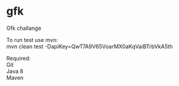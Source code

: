# gfk
Gfk challange

To run test
use mvn:  
mvn clean test -DapiKey=QwT7A9V65VoarMX0aKqVaiBTrbVkA5th

Required:  
Git  
Java 8  
Maven  
